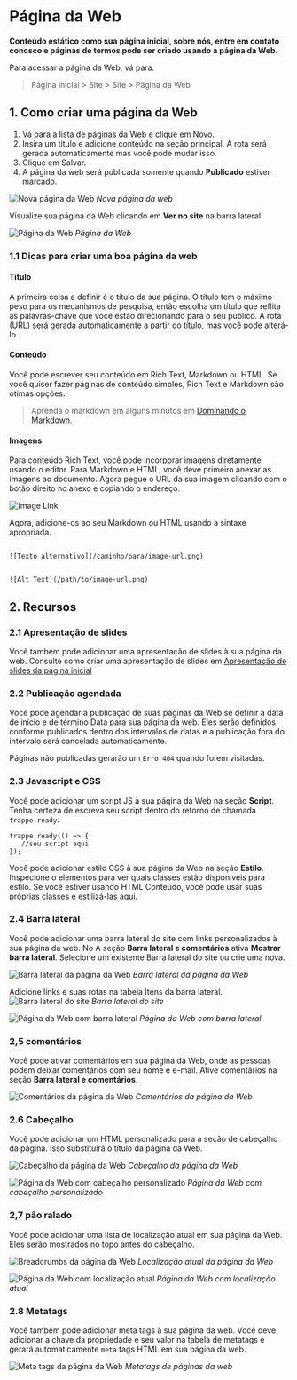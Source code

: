 # Página da Web



**Conteúdo estático como sua página inicial, sobre nós, entre em contato conosco e páginas de termos pode ser
criado usando a página da Web.**


Para acessar a página da Web, vá para:


> Página inicial > Site > Site > Página da Web


## 1. Como criar uma página da Web


1. Vá para a lista de páginas da Web e clique em Novo.
2. Insira um título e adicione conteúdo na seção principal. A rota será gerada automaticamente
mas você pode mudar isso.
3. Clique em Salvar.
4. A página da web será publicada somente quando **Publicado** estiver marcado.


![Nova página da Web](/files/new-web-page.png)
*Nova página da web*


Visualize sua página da Web clicando em **Ver no site** na barra lateral.


![Página da Web](/files/web-page.png)
*Página da Web*


### 1.1 Dicas para criar uma boa página da web


#### Título


A primeira coisa a definir é o título da sua página. O título tem o máximo
peso para os mecanismos de pesquisa, então escolha um título que reflita as palavras-chave que você
estão direcionando para o seu público. A rota (URL) será gerada automaticamente a partir do
título, mas você pode alterá-lo.


#### Conteúdo


Você pode escrever seu conteúdo em Rich Text, Markdown ou HTML. Se você quiser fazer
páginas de conteúdo simples, Rich Text e Markdown são ótimas opções.


> Aprenda o markdown em alguns minutos em [Dominando o Markdown](https://guides.github.com/features/mastering-markdown/).


#### Imagens


Para conteúdo Rich Text, você pode incorporar imagens diretamente usando o editor. Para
Markdown e HTML, você deve primeiro anexar as imagens ao documento. Agora pegue o
URL da sua imagem clicando com o botão direito no anexo e copiando o endereço.


![Image Link](/files/get-image-link.png)


Agora, adicione-os ao seu Markdown ou HTML usando a sintaxe apropriada.



```

![Texto alternativo](/caminho/para/image-url.png)


![Alt Text](/path/to/image-url.png)

```

## 2. Recursos


### 2.1 Apresentação de slides


Você também pode adicionar uma apresentação de slides à sua página da web. Consulte como criar uma apresentação de slides
em [Apresentação de slides da página inicial](/docs/pt/website/homepage#22-homepage-slideshow)


### 2.2 Publicação agendada


Você pode agendar a publicação de suas páginas da Web se definir a data de início e de término
Data para sua página da web. Eles serão definidos conforme publicados dentro dos intervalos de datas e
a publicação fora do intervalo será cancelada automaticamente.


Páginas não publicadas gerarão um `Erro 404` quando forem visitadas.


### 2.3 Javascript e CSS


Você pode adicionar um script JS à sua página da Web na seção **Script**. Tenha certeza de
escreva seu script dentro do retorno de chamada `frappe.ready`.



```
frappe.ready(() => {
   //seu script aqui
});

```

Você pode adicionar estilo CSS à sua página da Web na seção **Estilo**. Inspecione o
elementos para ver quais classes estão disponíveis para estilo. Se você estiver usando HTML
Conteúdo, você pode usar suas próprias classes e estilizá-las aqui.


### 2.4 Barra lateral


Você pode adicionar uma barra lateral do site com links personalizados à sua página da web. No
A seção **Barra lateral e comentários** ativa **Mostrar barra lateral**. Selecione um existente
Barra lateral do site ou crie uma nova.


![Barra lateral da página da Web](/files/web-page-sidebar.png)
*Barra lateral da página da Web*


Adicione links e suas rotas na tabela Itens da barra lateral.
![Barra lateral do site](/files/new-website-sidebar.png)
*Barra lateral do site*


![Página da Web com barra lateral](/files/web-page-with-sidebar.png)
*Página da Web com barra lateral*


### 2,5 comentários


Você pode ativar comentários em sua página da Web, onde as pessoas podem deixar comentários com
seu nome e e-mail. Ative comentários na seção **Barra lateral e comentários**.


![Comentários da página da Web](/files/web-page-comments.gif)
*Comentários da página da Web*


### 2.6 Cabeçalho


Você pode adicionar um HTML personalizado para a seção de cabeçalho da página. Isso substituirá
o título da página da Web.


![Cabeçalho da página da Web](/files/web-page-header.png)
*Cabeçalho da página da Web*


![Página da Web com cabeçalho personalizado](/files/web-page-with-custom-header.png)
*Página da Web com cabeçalho personalizado*


### 2,7 pão ralado


Você pode adicionar uma lista de localização atual em sua página da Web. Eles serão mostrados no topo
antes do cabeçalho.


![Breadcrumbs da página da Web](/files/web-page-breadcrumbs.png)
*Localização atual da página da Web*


![Página da Web com localização atual](/files/web-page-with-breadcrumbs.png)
*Página da Web com localização atual*


### 2.8 Metatags


Você também pode adicionar meta tags à sua página da web. Você deve adicionar a chave da propriedade e
seu valor na tabela de metatags e gerará automaticamente `meta` tags HTML em
sua página da web.


![Meta tags da página da Web](/files/web-page-meta-tags.gif)
*Metatags de páginas da web*




